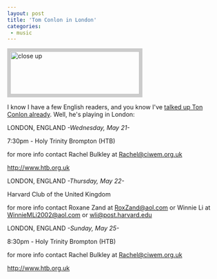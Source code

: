 ```yaml
---
layout: post
title: 'Tom Conlon in London'
categories:
 - music
---
```


<img src="http://danielsjourney.com/images/tom_conlon_feb03/DSCN0435i_w.jpg" alt="close up" border="7" style="border-color: #cccccc" width="300" height="100">



I know I have a few English readers, and you know I've <a href="http://danielsjourney.com/index.php?file=blog_2003_02_27.xml&id=1">talked up Ton Conlon already</a>. Well, he's playing in London:



LONDON, ENGLAND *-Wednesday, May 21-* 

7:30pm - Holy Trinity Brompton (HTB) 

for more info contact Rachel Bulkley at Rachel@ciwem.org.uk

http://www.htb.org.uk 

 

LONDON, ENGLAND *-Thursday, May 22-* 

Harvard Club of the United Kingdom 

for more info contact Roxane Zand at RoxZand@aol.com or Winnie Li at WinnieMLi2002@aol.com or wli@post.harvard.edu

 

LONDON, ENGLAND *-Sunday, May 25-* 

8:30pm - Holy Trinity Brompton (HTB) 

for more info contact Rachel Bulkley at Rachel@ciwem.org.uk

http://www.htb.org.uk 


